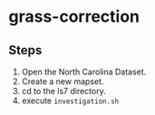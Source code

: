 # grass-correction

## Steps

1. Open the North Carolina Dataset.
2. Create a new mapset.
3. cd to the ls7 directory.
4. execute `investigation.sh`
